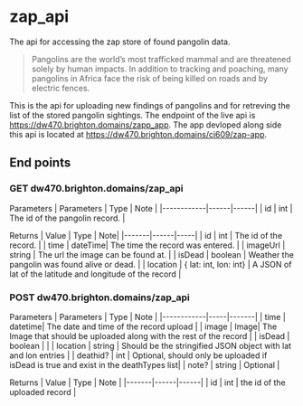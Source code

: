 # zap_api

The api for accessing the zap store of found pangolin data. 

>Pangolins are the world’s most trafficked mammal and are threatened solely by human
impacts. In addition to tracking and poaching, many pangolins in Africa face the risk of being
killed on roads and by electric fences.

This is the api for uploading new findings of pangolins and for retreving the list of the stored pangolin sightings. The endpoint of the live api is https://dw470.brighton.domains/zapp_app. The app devloped along side this api is located at https://dw470.brighton.domains/ci609/zap-app. 

## End points

### GET dw470.brighton.domains/zap_api


Parameters
| Parameters | Type | Note |
|------------|------|------|
| id         | int  | The id of the pangolin record. |

Returns
| Value | Type | Note|
|-------|------|-----|
| id    | int  | The id of the record. |
| time  | dateTime| The time the record was entered. |
| imageUrl | string | The url the image can be found at. |
| isDead | boolean | Weather the pangolin was found alive or dead. |
| location | { lat: int, lon: int} | A JSON of lat of the latitude and longitude of the record |

### POST dw470.brighton.domains/zap_api

Parameters
| Parameters | Type | Note |
|------------|-----|-------|
| time       | datetime| The date and time of the record upload |
| image      | Image| The Image that should be uploaded along with the rest of the record |
| isDead     | boolean | |
| location   | string | Should be the stringified JSON object with lat and lon entries |
| deathid?   | int | Optional, should only be uploaded if isDead is true and exist in the deathTypes list|
| note?       | string | Optional |

Returns
| Value | Type | Note |
|-------|------|------|
| id | int | the id of the uploaded record |
